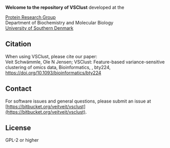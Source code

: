 **Welcome to the repository of VSClust**
developed at the

[Protein Research Group](http://www.sdu.dk/en/Om_SDU/Institutter_centre/Bmb_biokemi_og_molekylaer_biologi/Forskning/Forskningsgrupper/Protein.aspx)  
Department of Biochemistry and Molecular Biology  
[University of Southern Denmark](http://www.sdu.dk)  

## Citation
When using VSClust, please cite our paper:  
Veit Schwämmle, Ole N Jensen; VSClust: Feature-based variance-sensitive clustering of omics data, Bioinformatics, , bty224, https://doi.org/10.1093/bioinformatics/bty224

## Contact
For software issues and general questions, please submit an issue at [https://bitbucket.org/veitveit/vsclust](https://bitbucket.org/veitveit/vsclust).

## License
GPL-2 or higher

